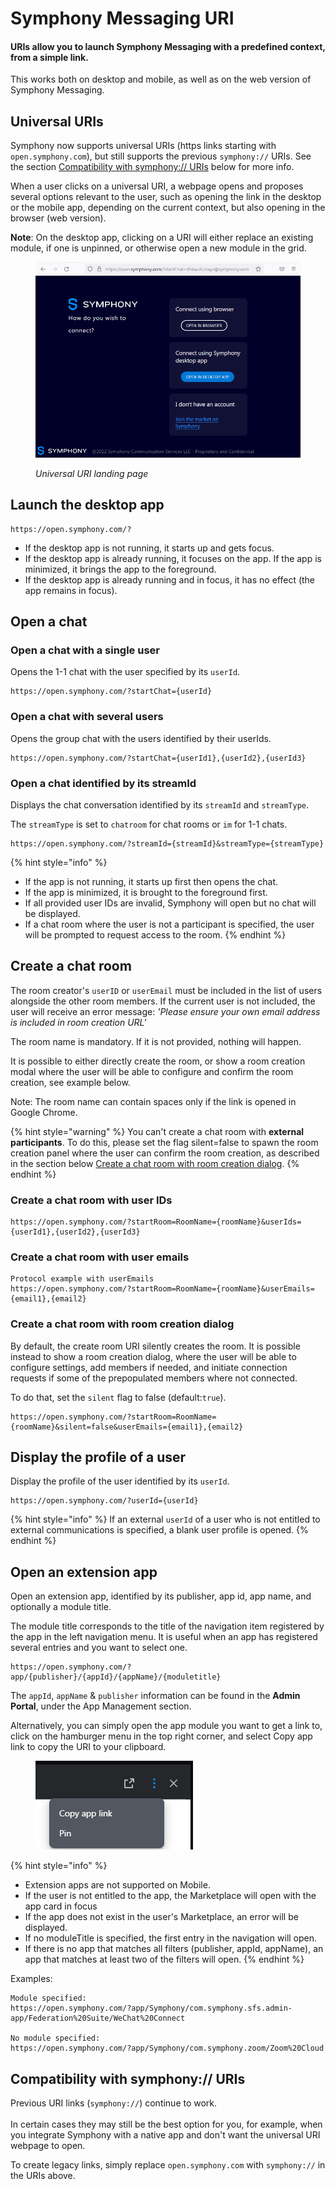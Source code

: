# Symphony Messaging URI

#### URIs allow you to launch Symphony Messaging with a predefined context, from a simple link.

This works both on desktop and mobile, as well as on the web version of Symphony Messaging.

## Universal URIs

Symphony now supports universal URIs (https links starting with `open.symphony.com`), but still supports the previous `symphony://` URIs. See the section [Compatibility with symphony:// URIs](./#compatibility-with-symphony-uris) below for more info.

When a user clicks on a universal URI, a webpage opens and proposes several options relevant to the user, such as opening the link in the desktop or the mobile app, depending on the current context, but also opening in the browser (web version).

**Note**: On the desktop app, clicking on a URI will either replace an existing module, if one is unpinned, or otherwise open a new module in the grid.

<figure><img src="../../.gitbook/assets/image (54).png" alt=""><figcaption><p><em>Universal URI landing page</em></p></figcaption></figure>

## Launch the desktop app

```
https://open.symphony.com/?
```

* If the desktop app is not running, it starts up and gets focus.
* If the desktop app is already running, it focuses on the app. If the app is minimized, it brings the app to the foreground.
* If the desktop app is already running and in focus, it has no effect (the app remains in focus).

## Open a chat

### Open a chat with a single user

Opens the 1-1 chat with the user specified by its `userId`.

```url
https://open.symphony.com/?startChat={userId}
```

### Open a chat with several users

Opens the group chat with the users identified by their userIds.

```
https://open.symphony.com/?startChat={userId1},{userId2},{userId3}
```

### Open a chat identified by its streamId

Displays the chat conversation identified by its `streamId` and `streamType`.

The `streamType` is set to `chatroom` for chat rooms or `im` for 1-1 chats.

```
https://open.symphony.com/?streamId={streamId}&streamType={streamType}
```

{% hint style="info" %}
* If the app is not running, it starts up first then opens the chat.
* If the app is minimized, it is brought to the foreground first.
* If all provided user IDs are invalid, Symphony will open but no chat will be displayed.
* If a chat room where the user is not a participant is specified, the user will be prompted to request access to the room.
{% endhint %}

## Create a chat room

The room creator's `userID` or `userEmail` must be included in the list of users alongside the other room members. If the current user is not included, the user will receive an error message: _'Please ensure your own email address is included in room creation URL'_

The room name is mandatory. If it is not provided, nothing will happen.

It is possible to either directly create the room, or show a room creation modal where the user will be able to configure and confirm the room creation, see example below.

Note: The room name can contain spaces only if the link is opened in Google Chrome.

{% hint style="warning" %}
You can't create a chat room with **external participants**. To do this, please set the flag silent=false to spawn the room creation panel where the user can confirm the room creation, as described in the section below [Create a chat room with room creation dialog](./#create-a-chat-room-with-room-creation-dialog).
{% endhint %}

### Create a chat room with user IDs

```
https://open.symphony.com/?startRoom=RoomName={roomName}&userIds={userId1},{userId2},{userId3}
```

### Create a chat room with user emails

```
Protocol example with userEmails
https://open.symphony.com/?startRoom=RoomName={roomName}&userEmails={email1},{email2}
```

### Create a chat room with room creation dialog

By default, the create room URI silently creates the room. It is possible instead to show a room creation dialog, where the user will be able to configure settings, add members if needed, and initiate connection requests if some of the prepopulated members where not connected.

To do that, set the `silent` flag to false (default:`true`).

```
https://open.symphony.com/?startRoom=RoomName={roomName}&silent=false&userEmails={email1},{email2}
```

## Display the profile of a user

Display the profile of the user identified by its `userId`.

```
https://open.symphony.com/?userId={userId}
```

{% hint style="info" %}
If an external `userId` of a user who is not entitled to external communications is specified, a blank user profile is opened.
{% endhint %}

## Open an extension app

Open an extension app, identified by its publisher, app id, app name, and optionally a module title.&#x20;

The module title corresponds to the title of the navigation item registered by the app in the left navigation menu. It is useful when an app has registered several entries and you want to select one.

```
https://open.symphony.com/?app/{publisher}/{appId}/{appName}/{moduletitle}
```

The `appId`, `appName` & `publisher` information can be found in the **Admin Portal**, under the App Management section.&#x20;

Alternatively, you can simply open the app module you want to get a link to, click on the hamburger menu in the top right corner, and select Copy app link to copy the URI to your clipboard.

<figure><img src="../../.gitbook/assets/image.png" alt=""><figcaption></figcaption></figure>

{% hint style="info" %}
* Extension apps are not supported on Mobile.
* If the user is not entitled to the app, the Marketplace will open with the app card in focus
* If the app does not exist in the user's Marketplace, an error will be displayed.
* If no moduleTitle is specified, the first entry in the navigation will open.
* If there is no app that matches all filters (publisher, appId, appName), an app that matches at least two of the filters will open.
{% endhint %}

Examples:

```
Module specified:
https://open.symphony.com/?app/Symphony/com.symphony.sfs.admin-app/Federation%20Suite/WeChat%20Connect

No module specified:
https://open.symphony.com/?app/Symphony/com.symphony.zoom/Zoom%20Cloud
```

## Compatibility with symphony:// URIs

Previous URI links (`symphony://`) continue to work.\
\
In certain cases they may still be the best option for you, for example, when you integrate Symphony with a native app and don't want the universal URI webpage to open.

To create legacy links, simply replace `open.symphony.com` with `symphony://` in the URIs above.
